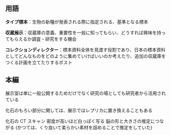 ## 用語

**タイプ標本**：生物の新種が発表される際に指定される、基準となる標本

**収蔵展示**：収蔵庫の意義、重要性を一般に知ってもらい、どうすれば興味を持ってもらえるか調査・研究をする機会

**コレクションディレクター**：標本資料全体を見渡す役割であり、日本の標本資料としてどんなものをどのように集めていけばいいのか考えたり、追加の収蔵庫をつくる計画を立てたりするポスト

## 本編

展示室は単に一般公開するためだけでなく研究の場としても研究者から活用されている

化石のもろい部分に関しては、展示ではレプリカに置き換えることもある

化石の CT スキャン
密度が高いほど白っぽく写る
脳の形と大きさの推定につながる (かつては、くり抜いて柔らかい素材を詰めることで推定をしていた)
